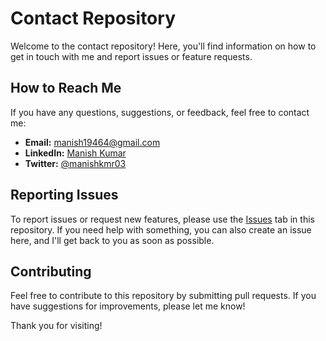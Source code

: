 # Contact Repository

Welcome to the contact repository! Here, you'll find information on how to get in touch with me and report issues or feature requests.

## How to Reach Me

If you have any questions, suggestions, or feedback, feel free to contact me:

- **Email:** [manish19464@gmail.com](mailto:manish19464@gmail.com)
- **LinkedIn:** [Manish Kumar](https://www.linkedin.com/in/manish-kumar-7b0535229/)
- **Twitter:** [@manishkmr03](https://twitter.com/manishkmr03)

## Reporting Issues

To report issues or request new features, please use the [Issues](https://github.com/manishkmr49/contact-repository/issues) tab in this repository. If you need help with something, you can also create an issue here, and I'll get back to you as soon as possible.

## Contributing

Feel free to contribute to this repository by submitting pull requests. If you have suggestions for improvements, please let me know!

Thank you for visiting!
